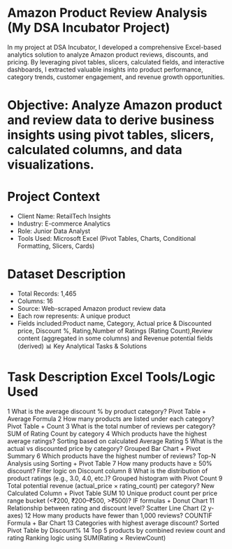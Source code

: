 # Amazon Product Review Analysis (My DSA Incubator Project)
In my project at DSA Incubator, I developed a comprehensive Excel-based analytics solution to analyze Amazon product reviews, discounts, and pricing. By leveraging pivot tables, slicers, calculated fields, and interactive dashboards, I extracted valuable insights into product performance, category trends, customer engagement, and revenue growth opportunities.

# Objective: **Analyze Amazon product and review data to derive business insights using pivot tables, slicers, calculated columns, and data visualizations.**

# Project Context
* Client Name: RetailTech Insights
* Industry: E-commerce Analytics
* Role: Junior Data Analyst
* Tools Used: Microsoft Excel (Pivot Tables, Charts, Conditional Formatting, Slicers, Cards)

# Dataset Description
* Total Records: 1,465
* Columns: 16
* Source: Web-scraped Amazon product review data
* Each row represents: A unique product
* Fields included:Product name, Category, Actual price & Discounted price, Discount %, Rating,Number of Ratings (Rating Count),Review content (aggregated in some columns) and Revenue potential fields (derived)
📊 Key Analytical Tasks & Solutions
#	Task Description	Excel Tools/Logic Used
1	What is the average discount % by product category?	Pivot Table + Average Formula
2	How many products are listed under each category?	Pivot Table + Count
3	What is the total number of reviews per category?	SUM of Rating Count by category
4	Which products have the highest average ratings?	Sorting based on calculated Average Rating
5	What is the actual vs discounted price by category?	Grouped Bar Chart + Pivot Summary
6	Which products have the highest number of reviews?	Top-N Analysis using Sorting + Pivot Table
7	How many products have ≥ 50% discount?	Filter logic on Discount column
8	What is the distribution of product ratings (e.g., 3.0, 4.0, etc.)?	Grouped histogram with Pivot Count
9	Total potential revenue (actual_price × rating_count) per category?	New Calculated Column + Pivot Table SUM
10	Unique product count per price range bucket (<₹200, ₹200–₹500, >₹500)?	IF formulas + Donut Chart
11	Relationship between rating and discount level?	Scatter Line Chart (2 y-axes)
12	How many products have fewer than 1,000 reviews?	COUNTIF Formula + Bar Chart
13	Categories with highest average discount?	Sorted Pivot Table by Discount%
14	Top 5 products by combined review count and rating	Ranking logic using SUM(Rating × ReviewCount)

